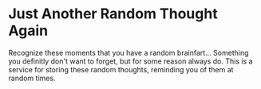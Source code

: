# Just Another Random Thought Again

Recognize these moments that you have a random brainfart... Something you definitly don't want to forget, but for some reason always do. This is a service for storing these random thoughts, reminding you of them at random times.